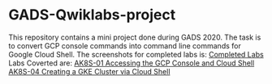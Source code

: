 # GADS-Qwiklabs-project
This repository contains a mini project done during GADS 2020. The task is to convert GCP console commands into command line commands for Google Cloud Shell.
The screenshots for completed labs is: [Completed Labs](https://github.com/SammyOina/GADS-Qwiklabs-project/tree/master/qwiklabs%20completed)
Labs Coverted are:
[AK8S-01 Accessing the GCP Console and Cloud Shell](https://github.com/SammyOina/GADS-Qwiklabs-project/blob/master/AK8S-01%20Accessing%20the%20GCP%20Console%20and%20Cloud%20Shell.md)
[AK8S-04 Creating a GKE Cluster via Cloud Shell](https://github.com/SammyOina/GADS-Qwiklabs-project/blob/master/AK8S-04%20Creating%20a%20GKE%20Cluster%20via%20Cloud%20Shell.md)
